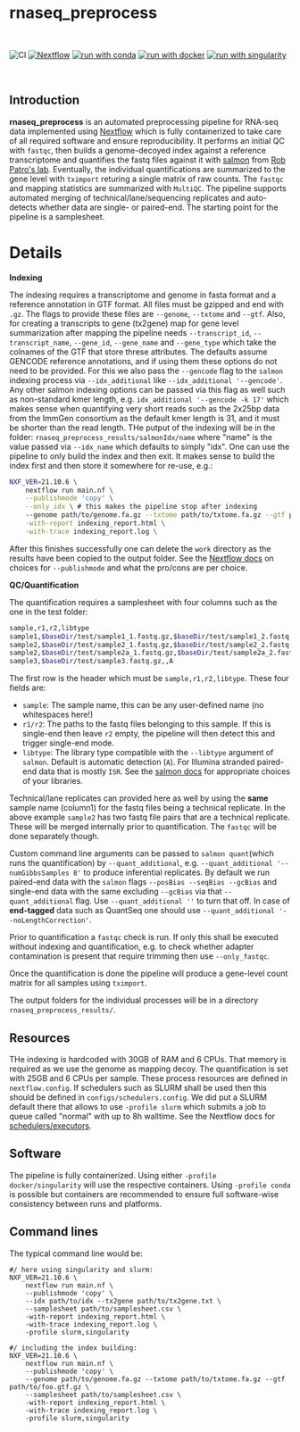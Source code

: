 # rnaseq_preprocess

<br>

![CI](https://github.com/ATpoint/sc_preprocess/actions/workflows/CI.yml/badge.svg)
[![Nextflow](https://img.shields.io/badge/nextflow%20DSL2-%E2%89%A521.10.6-23aa62.svg?labelColor=000000)](https://www.nextflow.io/)
[![run with conda](http://img.shields.io/badge/run%20with-conda-3EB049?labelColor=000000&logo=anaconda)](https://docs.conda.io/en/latest/)
[![run with docker](https://img.shields.io/badge/run%20with-docker-0db7ed?labelColor=000000&logo=docker)](https://www.docker.com/)
[![run with singularity](https://img.shields.io/badge/run%20with-singularity-1d355c.svg?labelColor=000000)](https://sylabs.io/docs/)

<br>

## Introduction

**rnaseq_preprocess** is an automated preprocessing pipeline for RNA-seq data implemented using [Nextflow](https://www.nextflow.io/) which is fully containerized to take care of all required software and ensure reproducibility. It performs an initial QC with `fastqc`, then builds a genome-decoyed index against a reference transcriptome and quantifies the fastq files against it with [salmon](https://salmon.readthedocs.io/en/latest/salmon.html) from [Rob Patro's lab](https://combine-lab.github.io/). Eventually, the individual quantifications are summarized to the gene level with `tximport` returing a single matrix of raw counts. The `fastqc` and mapping statistics are summarized with `MultiQC`. The pipeline supports automated merging of technical/lane/sequencing replicates and auto-detects whether data are single- or paired-end. The starting point for the pipeline is a samplesheet.

# Details

**Indexing**<br>

The indexing requires a transcriptome and genome in fasta format and a reference annotation in GTF format. All files must be gzipped and end with `.gz`. The flags to provide these files are `--genome`, `--txtome` and `--gtf`. Also, for creating a transcripts to gene (tx2gene) map for gene level summarization after mapping the pipeline needs `--transcript_id`, `--transcript_name`, `--gene_id`, `--gene_name` and `--gene_type` which take the colnames of the GTF that store threse attributes. The defaults assume GENCODE reference annotations, and if using them these options do not need to be provided. For this we also pass the `--gencode` flag to the `salmon` indexing process via `--idx_additional` like `--idx_additional '--gencode'`. Any other salmon indexing options can be passed via this flag as well such as non-standard kmer length, e.g. `idx_additional '--gencode -k 17'` which makes sense when quantifying very short reads such as the 2x25bp data from the ImmGen consortium as the default kmer length is 31, and it must be shorter than the read length. THe putput of the indexing will be in the folder:
`rnaseq_preprocess_results/salmonIdx/name` where "name" is the value passed via `--idx_name` which defaults to simply "idx". One can use the pipeline to only build the index and then exit. It makes sense to build the index first and then store it somewhere for re-use, e.g.:

```bash
NXF_VER=21.10.6 \
    nextflow run main.nf \
    --publishmode 'copy' \
    --only_idx \ # this makes the pipeline stop after indexing
    --genome path/to/genome.fa.gz --txtome path/to/txtome.fa.gz --gtf path/to/foo.gtf.gz \
    -with-report indexing_report.html \
    -with-trace indexing_report.log \
```

After this finishes successfully one can delete the `work` directory as the results have been copied to the output folder. See the [Nextflow docs](https://www.nextflow.io/docs/latest/process.html#publishdir) on choices for `--publishmode` and what the pro/cons are per choice.

**QC/Quantification**

The quantification requires a samplesheet with four columns such as the one in the test folder:

```bash
sample,r1,r2,libtype
sample1,$baseDir/test/sample1_1.fastq.gz,$baseDir/test/sample1_2.fastq.gz,A
sample2,$baseDir/test/sample2_1.fastq.gz,$baseDir/test/sample2_2.fastq.gz,A
sample2,$baseDir/test/sample2a_1.fastq.gz,$baseDir/test/sample2a_2.fastq.gz,A
sample3,$baseDir/test/sample3.fastq.gz,,A
```

The first row is the header which must be `sample,r1,r2,libtype`. These four fields are:
- `sample`: The sample name, this can be any user-defined name (no whitespaces here!)    
- `r1/r2`: The paths to the fastq files belonging to this sample. If this is single-end then leave `r2` empty, the pipeline will then detect this and trigger single-end mode.
- `libtype`: The library type compatible with the `--libtype` argument of `salmon`. Default is automatic detection (`A`). For Illumina stranded paired-end data that is mostly `ISR`. See the [salmon docs](https://salmon.readthedocs.io/en/latest/library_type.html) for appropriate choices of your libraries. 

Technical/lane replicates can provided here as well by using the **same** sample name (column1) for the fastq files being a technical replicate. In the above example `sample2` has two fastq file pairs that are a technical replicate. These will be merged internally prior to quantification. The `fastqc` will be done separately though. 

Custom command line arguments can be passed to `salmon quant`(which runs the quantification) by `--quant_additional`, e.g. `--quant_additional '--numGibbsSamples 8'` to produce inferential replicates. By default we run paired-end data with the `salmon` flags `--posBias --seqBias --gcBias` and single-end data with the same excluding `--gcBias` via that `--quant_additional` flag. Use `--quant_additional ''` to turn that off. In case of **end-tagged** data such as QuantSeq one should use `--quant_additional '--noLengthCorrection'`.

Prior to quantification a `fastqc` check is run. If only this shall be executed without indexing and quantification, e.g. to check whether adapter contamination is present that require trimming then use `--only_fastqc`.

Once the quantification is done the pipeline will produce a gene-level count matrix for all samples using `tximport`.

The output folders for the individual processes will be in a directory `rnaseq_preprocess_results/`.

## Resources

THe indexing is hardcoded with 30GB of RAM and 6 CPUs. That memory is required as we use the genome as mapping decoy. The quantification is set with 25GB and 6 CPUs per sample. These process resources are defined in `nextflow.config`. If schedulers such as SLURM shall be used then this should be defined in `configs/schedulers.config`. We did put a SLURM default there that allows to use `-profile slurm` which submits a job to queue called "normal" with up to 8h walltime. See the Nextflow docs for [schedulers/executors](https://www.nextflow.io/docs/latest/executor.html). 

## Software

The pipeline is fully containerized. Using either `-profile docker/singularity` will use the respective containers. Using `-profile conda` is possible but containers are recommended to ensure full software-wise consistency between runs and platforms.

## Command lines

The typical command line would be:

```
#/ here using singularity and slurm:
NXF_VER=21.10.6 \
    nextflow run main.nf \
    --publishmode 'copy' \
    --idx path/to/idx --tx2gene path/to/tx2gene.txt \
    --samplesheet path/to/samplesheet.csv \
    -with-report indexing_report.html \
    -with-trace indexing_report.log \
    -profile slurm,singularity

#/ including the index building:
NXF_VER=21.10.6 \
    nextflow run main.nf \
    --publishmode 'copy' \
    --genome path/to/genome.fa.gz --txtome path/to/txtome.fa.gz --gtf path/to/foo.gtf.gz \
    --samplesheet path/to/samplesheet.csv \
    -with-report indexing_report.html \
    -with-trace indexing_report.log \
    -profile slurm,singularity    
```    